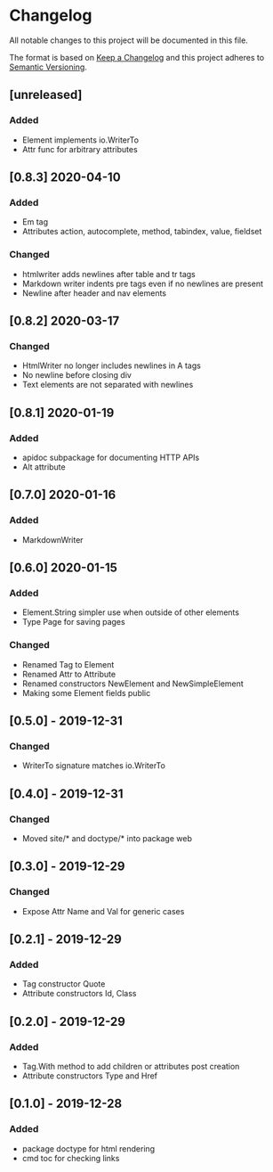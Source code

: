 # Changelog
All notable changes to this project will be documented in this file.

The format is based on [Keep a Changelog](http://keepachangelog.com/en/1.0.0/)
and this project adheres to [Semantic Versioning](http://semver.org/spec/v2.0.0.html).

## [unreleased]
### Added

- Element implements io.WriterTo
- Attr func for arbitrary attributes

## [0.8.3] 2020-04-10
### Added

- Em tag
- Attributes action, autocomplete, method, tabindex, value, fieldset

### Changed

- htmlwriter adds newlines after table and tr tags
- Markdown writer indents pre tags even if no newlines are present
- Newline after header and nav elements

## [0.8.2] 2020-03-17
### Changed

- HtmlWriter no longer includes newlines in A tags
- No newline before closing div
- Text elements are not separated with newlines

## [0.8.1] 2020-01-19
### Added

- apidoc subpackage for documenting HTTP APIs
- Alt attribute

## [0.7.0] 2020-01-16
### Added

- MarkdownWriter

## [0.6.0] 2020-01-15
### Added

- Element.String simpler use when outside of other elements
- Type Page for saving pages

### Changed

- Renamed Tag to Element
- Renamed Attr to Attribute
- Renamed constructors NewElement and NewSimpleElement
- Making some Element fields public

## [0.5.0] - 2019-12-31
### Changed

- WriterTo signature matches io.WriterTo

## [0.4.0] - 2019-12-31
### Changed

- Moved site/* and doctype/* into package web

## [0.3.0] - 2019-12-29
### Changed

- Expose Attr Name and Val for generic cases

## [0.2.1] - 2019-12-29
### Added

- Tag constructor Quote
- Attribute constructors Id, Class

## [0.2.0] - 2019-12-29
### Added

- Tag.With method to add children or attributes post creation
- Attribute constructors Type and Href

## [0.1.0] - 2019-12-28
### Added

- package doctype for html rendering
- cmd toc for checking links
